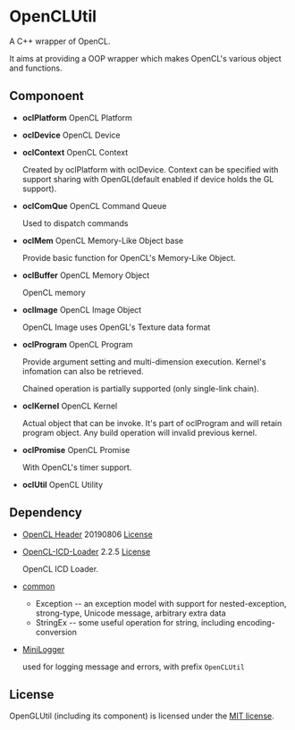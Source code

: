# OpenCLUtil

A C++ wrapper of OpenCL.

It aims at providing a OOP wrapper which makes OpenCL's various object and functions.

## Componoent

* **oclPlatform**  OpenCL Platform

* **oclDevice**  OpenCL Device

* **oclContext**  OpenCL Context

  Created by oclPlatform with oclDevice. Context can be specified with support sharing with OpenGL(default enabled if device holds the GL support).

* **oclComQue**  OpenCL Command Queue

  Used to dispatch commands

* **oclMem**  OpenCL Memory-Like Object base
  
  Provide basic function for OpenCL's Memory-Like Object.

* **oclBuffer**  OpenCL Memory Object
  
  OpenCL memory

* **oclImage**  OpenCL Image Object
  
  OpenCL Image uses OpenGL's Texture data format

* **oclProgram**  OpenCL Program

  Provide argument setting and multi-dimension execution. Kernel's infomation can also be retrieved.

  Chained operation is partially supported (only single-link chain).

* **oclKernel**  OpenCL Kernel

  Actual object that can be invoke. It's part of oclProgram and will retain program object. Any build operation will invalid previous kernel.

* **oclPromise**  OpenCL Promise

  With OpenCL's timer support.

* **oclUtil**  OpenCL Utility

## Dependency

* [OpenCL Header](../3rdParty/CL) 20190806 [License](../3rdParty/CL/LICENSE)

* [OpenCL-ICD-Loader](https://github.com/KhronosGroup/OpenCL-ICD-Loader) 2.2.5 [License](../3rdParty/OpenCL/LICENSE)

  OpenCL ICD Loader.

* [common](../common)
  * Exception -- an exception model with support for nested-exception, strong-type, Unicode message, arbitrary extra data 
  * StringEx -- some useful operation for string, including encoding-conversion

* [MiniLogger](../MiniLogger)
  
  used for logging message and errors, with prefix `OpenCLUtil`

## License

OpenGLUtil (including its component) is licensed under the [MIT license](../License.txt).
